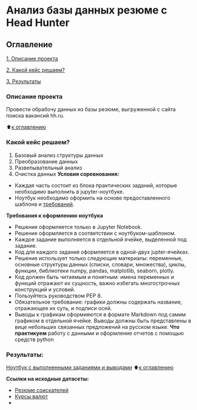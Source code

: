 # Анализ базы данных резюме с Head Hunter
## Оглавление
[1. Описание проекта](https://github.com/dariazvonareva/Project-1_HeadHunter.git/README.md#Описание-проекта)

[2. Какой кейс решаем?](https://github.com/dariazvonareva/Project-1_HeadHunter.git/README.md#Какой-кейс-решаем)

[3. Результаты](https://github.com/dariazvonareva/Project-1_HeadHunter.git/README.md#Результаты)
### Описание проекта
Провести обрабочу данных из базы резюме, выгруженной с сайта поиска вакансий hh.ru.

:arrow_up:[к оглавлению](https://github.com/dariazvonareva/Project-1_HeadHunter.git/README.md#Оглавление )
### Какой кейс решаем?
1. Базовый анализ структуры данных
2. Преобразование данных
3. Развепывательный анализ
4. Очистка данных
**Условия соревнования:**
- Каждая часть состоит из блока практических заданий, которые необходимо выполнить в jupyter-ноутбуке.
- Ноутбук необходимо оформить на основе предоставленного шаблона и [требований](https://github.com/dariazvonareva/Project-1_HeadHunter.git/README.md#Требования-к-оформлению-ноутбука).

**Требования к оформлению ноутбука**
- Решение оформляется только в Jupyter Notebook.
- Решение оформляется в соответствии с ноутбуком-шаблоном.
- Каждое задание выполняется в отдельной ячейке, выделенной под задание.
- Код для каждого задания оформляется в одной-двух jupter-ячейках.
- Решение использует только следующие материалы: переменные, основные структуры данных (списки, словари, множества), циклы, функции, библиотеки numpy, pandas, matplotlib, seaborn, plotly. 
- Код должен быть читаемым и понятным: имена переменных и функций отражают их сущность, важно избегать многострочных конструкций и условий.
- Пользуйтесь руководством РЕР 8.
- Обязательное требование: графики должны содержать название, отражающее их суть, и подписи осей.
- Выводы к графикам оформияются в формате Markdown под самим графиком в отдельной ячейке. Выводы должны быть представлены в вице небольших связанных предложений на русском языке.
**Что практикуем**
работу с данными и оформление отчетов с помощью средств руthon
### Результаты:
[Ноутбук с выполненными заданиями и выводами](https://github.com/dariazvonareva/Project-1_HeadHunter.git/Project_1_HeadHunter_df.ipynb)
:arrow_up:[к оглавлению](https://github.com/dariazvonareva/Project-1_HeadHunter.git/README.md#Оглавление)

**Ссылки на исходные датасеты:**
- [Резюме соискателей](https://drive.google.com/file/d/1-8PMbhMvP_V569_0QzuUJAryXJcfRyvJ/view?usp=share_link)
- [Курсы валют](https://drive.google.com/file/d/1K-ppQScoeK9xXyZV4K6Nio_q7F1VtrHC/view?usp=share_link)
- 
